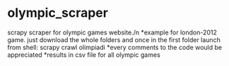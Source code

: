 # olympic_scraper
scrapy scraper for olympic games website./n
*example for london-2012 game.
just download the whole folders and once in the first folder launch from shell: scrapy crawl olimpiadi
*every comments to the code would be appreciated
*results in csv file for all olympic games

